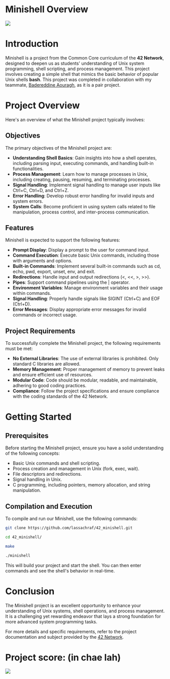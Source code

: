 # Minishell Overview

![](https://raw.githubusercontent.com/R4meau/minishell/master/minishell-quick-demo.gif?token=ADzLiR-sTesle5g6_4CQnHz4RFe69TgDks5ZK6oGwA%3D%3D)

# Introduction

Minishell is a project from the Common Core curriculum of the **42 Network**, designed to deepen us as students' understanding of Unix system programming, shell scripting, and process management. This project involves creating a simple shell that mimics the basic behavior of popular Unix shells **bash**. This project was completed in collaboration with my teammate, <a href="https://github.com/Badered10">Badereddine Aouragh</a>, as it is a pair project.

# Project Overview

Here's an overview of what the Minishell project typically involves:

## Objectives

The primary objectives of the Minishell project are:

* **Understanding Shell Basics**: Gain insights into how a shell operates, including parsing input, executing commands, and handling built-in functionalities.
* **Process Management**: Learn how to manage processes in Unix, including creating, pausing, resuming, and terminating processes.
* **Signal Handling**: Implement signal handling to manage user inputs like Ctrl+C, Ctrl+D, and Ctrl+Z.
* **Error Handling**: Develop robust error handling for invalid inputs and system errors.
* **System Calls**: Become proficient in using system calls related to file manipulation, process control, and inter-process communication.

## Features

Minishell is expected to support the following features:

* **Prompt Display**: Display a prompt to the user for command input.
* **Command Execution**: Execute basic Unix commands, including those with arguments and options.
* **Built-in Commands**: Implement several built-in commands such as cd, echo, pwd, export, unset, env, and exit.
* **Redirections**: Handle input and output redirections (<, <<, >, >>).
* **Pipes**: Support command pipelines using the | operator.
* **Environment Variables**: Manage environment variables and their usage within commands.
* **Signal Handling**: Properly handle signals like SIGINT (Ctrl+C) and EOF (Ctrl+D).
* **Error Messages**: Display appropriate error messages for invalid commands or incorrect usage.

## Project Requirements

To successfully complete the Minishell project, the following requirements must be met:

* **No External Libraries**: The use of external libraries is prohibited. Only standard C libraries are allowed.
* **Memory Management**: Proper management of memory to prevent leaks and ensure efficient use of resources.
* **Modular Code**: Code should be modular, readable, and maintainable, adhering to good coding practices.
* **Compliance**: Follow the project specifications and ensure compliance with the coding standards of the 42 Network.

# Getting Started

## Prerequisites

Before starting the Minishell project, ensure you have a solid understanding of the following concepts:

* Basic Unix commands and shell scripting.
* Process creation and management in Unix (fork, exec, wait).
* File descriptors and redirections.
* Signal handling in Unix.
* C programming, including pointers, memory allocation, and string manipulation.

## Compilation and Execution

To compile and run our Minishell, use the following commands:

```bash
git clone https://github.com/lassachraf/42_minishell.git
```

```bash
cd 42_minishell/
```

```bash
make
```

```bash
./minishell
```

This will build your project and start the shell. You can then enter commands and see the shell's behavior in real-time.

# Conclusion

The Minishell project is an excellent opportunity to enhance your understanding of Unix systems, shell operations, and process management. It is a challenging yet rewarding endeavor that lays a strong foundation for more advanced system programming tasks.

For more details and specific requirements, refer to the project documentation and subject provided by the <a href="https://projects.intra.42.fr/projects/42cursus-minishell">42 Network</a>.

# Project score: (in chae lah)

![](https://blog.kakaocdn.net/dn/ccOHbk/btrmXuGtLet/JzUaL05K8W5AgwZqFkKjC0/img.png)
